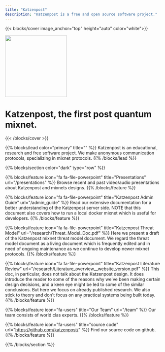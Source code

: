 ```yaml
---
title: "Katzenpost"
description: "Katzenpost is a free and open source software project."
---
```


<!-- Hero -->
{{< blocks/cover image_anchor="top" height="auto" color="white">}}
<div>
    <img src="/images/logo-friendly-mono.svg" height="200">
</div>
<h1 class="display-3 mt-0 mt-md-3">Katzenpost, the first post quantum mixnet.</h1>
{{< /blocks/cover >}}


{{% blocks/lead color="primary" title="" %}}
Katzenpost is an educational, research and free software project. We make anonymous communication protocols,
specializing in mixnet protocols. 
{{% /blocks/lead %}}

<!-- Triplet Section: Gray -->
{{% blocks/section color="dark" type="row" %}}

{{% blocks/feature icon="fa fa-file-powerpoint" title="Presentations" url="/presentations" %}}
Browse recent and past video/audio presentations about Katzenpost and mixnets designs.
{{% /blocks/feature %}}

{{% blocks/feature icon="fa fa-file-powerpoint" title="Katzenpost Admin Guide" url="/admin_guide" %}}
Read our extensive documentation for a better understanding of the Katzenpost server side.
NOTE that this document also covers how to run a local docker mixnet which is useful for developers.
{{% /blocks/feature %}}

{{% blocks/feature icon="fa fa-file-powerpoint" title="Katzenpost Threat Model" url="/research/Threat_Model_Doc.pdf" %}}
Here we present a draft of the Katzenpost mixnet threat model document.
We regard the threat model document as a living document which is frequently
edited and in need of ongoing maintenance as we continue to develop newer
mixnet protocols.
{{% /blocks/feature %}}

{{% blocks/feature icon="fa fa-file-powerpoint" title="Katzenpost Literature Review" url="/research/Literature_overview__website_version.pdf" %}}
This doc, in particular, does not talk about the Katzenpost design. It does introduce the reader to some of the reasons why we've been making certain design decisions, and a keen eye might be led to some of the similar conclusions. But here we focus on already published research. We also stick to theory and don't focus on any practical systems being built today.
{{% /blocks/feature %}}

{{% blocks/feature icon="fa-users" title="Our Team" url="/team" %}}
Our team consists of world clas experts.
{{% /blocks/feature %}}

{{% blocks/feature icon="fa-users" title="source code" url="https://github.com/katzenpost/" %}}
Find our source code on github.
{{% /blocks/feature %}}

{{% /blocks/section %}}
